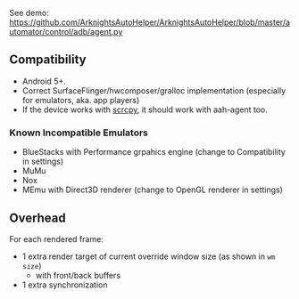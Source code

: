 See demo: https://github.com/ArknightsAutoHelper/ArknightsAutoHelper/blob/master/automator/control/adb/agent.py

## Compatibility
* Android 5+.
* Correct SurfaceFlinger/hwcomposer/gralloc implementation (especially for emulators, aka. app players)
* If the device works with [scrcpy](https://github.com/Genymobile/scrcpy), it should work with aah-agent too.

### Known Incompatible Emulators
* BlueStacks with Performance grpahics engine (change to Compatibility in settings)
* MuMu
* Nox
* MEmu with Direct3D renderer (change to OpenGL renderer in settings)

## Overhead

For each rendered frame:

* 1 extra render target of current override window size (as shown in `wm size`)
  * with front/back buffers
* 1 extra synchronization
